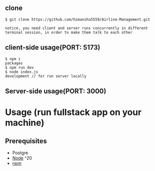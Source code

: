 ## clone
```terminal
$ git clone https://github.com/himanshu5559/Airline-Management.git

notice, you need client and server runs concurrently in different terminal session, in order to make them talk to each other

```
## client-side usage(PORT: 5173)
```terminal
$ npm i
packages
$ npm run dev
$ node index.js
development // for run server locally

```
## Server-side usage(PORT: 3000)

# Usage (run fullstack app on your machine)

## Prerequisites
- Postgre
- [Node](https://nodejs.org/en/download/) ^20
- [npm](https://nodejs.org/en/download/package-manager/)
